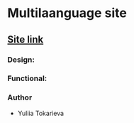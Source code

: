 <h1>Multilaanguage site</h1>

<h2><a href="" rel="nofollow">Site link</a></h2>

<h3>Design:</h3>

<h3>Functional:</h3>

<h3>Author</h3>
<ul>
<li>Yuliia Tokarieva</li>
</ul>
